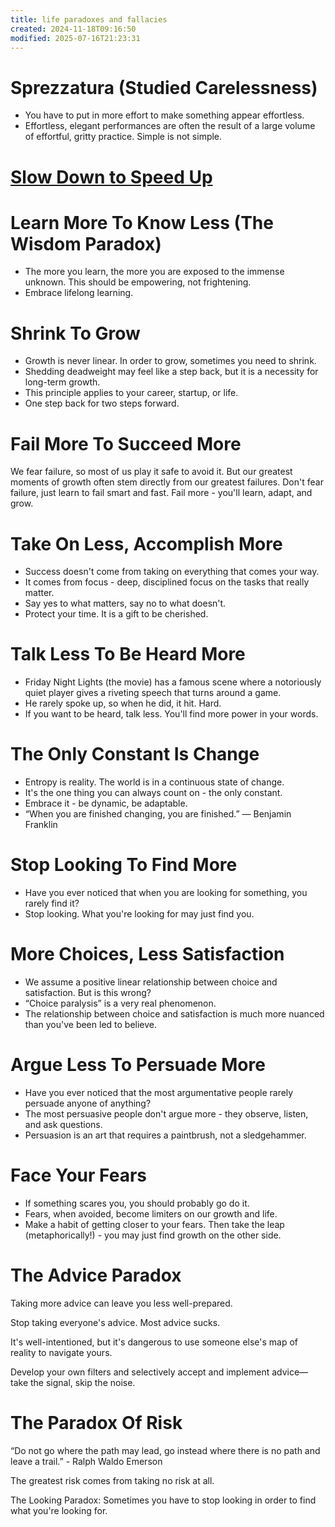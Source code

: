```yaml
---
title: life paradoxes and fallacies
created: 2024-11-18T09:16:50
modified: 2025-07-16T21:23:31
---
```


# Sprezzatura (Studied Carelessness)

* You have to put in more effort to make something appear effortless.
* Effortless, elegant performances are often the result of a large volume of effortful, gritty practice. Simple is not simple.

# [Slow Down to Speed Up](Slow%20Down%20to%20Speed%20Up.md)

# Learn More To Know Less (The Wisdom Paradox)

* The more you learn, the more you are exposed to the immense unknown. This should be empowering, not frightening.
* Embrace lifelong learning.

# Shrink To Grow

* Growth is never linear. In order to grow, sometimes you need to shrink.
* Shedding deadweight may feel like a step back, but it is a necessity for long-term growth.
* This principle applies to your career, startup, or life.
* One step back for two steps forward.

# Fail More To Succeed More

We fear failure, so most of us play it safe to avoid it. But our greatest moments of growth often stem directly from our greatest failures. Don't fear failure, just learn to fail smart and fast. Fail more - you'll learn, adapt, and grow.

# Take On Less, Accomplish More

* Success doesn't come from taking on everything that comes your way.
* It comes from focus - deep, disciplined focus on the tasks that really matter.
* Say yes to what matters, say no to what doesn't.
* Protect your time. It is a gift to be cherished.

# Talk Less To Be Heard More

* Friday Night Lights (the movie) has a famous scene where a notoriously quiet player gives a riveting speech that turns around a game.
* He rarely spoke up, so when he did, it hit. Hard.
* If you want to be heard, talk less. You'll find more power in your words.

# The Only Constant Is Change

* Entropy is reality. The world is in a continuous state of change.
* It's the one thing you can always count on - the only constant.
* Embrace it - be dynamic, be adaptable.
* “When you are finished changing, you are finished.” — Benjamin Franklin

# Stop Looking To Find More

* Have you ever noticed that when you are looking for something, you rarely find it?
* Stop looking. What you're looking for may just find you.

# More Choices, Less Satisfaction

* We assume a positive linear relationship between choice and satisfaction. But is this wrong?
* “Choice paralysis” is a very real phenomenon.
* The relationship between choice and satisfaction is much more nuanced than you've been led to believe.

# Argue Less To Persuade More

* Have you ever noticed that the most argumentative people rarely persuade anyone of anything?
* The most persuasive people don't argue more - they observe, listen, and ask questions.
* Persuasion is an art that requires a paintbrush, not a sledgehammer.

# Face Your Fears

* If something scares you, you should probably go do it.
* Fears, when avoided, become limiters on our growth and life.
* Make a habit of getting closer to your fears. Then take the leap (metaphorically!) - you may just find growth on the other side.

# The Advice Paradox

Taking more advice can leave you less well-prepared.

Stop taking everyone's advice. Most advice sucks.

It's well-intentioned, but it's dangerous to use someone else's map of reality to navigate yours.

Develop your own filters and selectively accept and implement advice—take the signal, skip the noise.

# The Paradox Of Risk

“Do not go where the path may lead, go instead where there is no path and leave a trail.” - Ralph Waldo Emerson

The greatest risk comes from taking no risk at all.

The Looking Paradox: Sometimes you have to stop looking in order to find what you're looking for.
